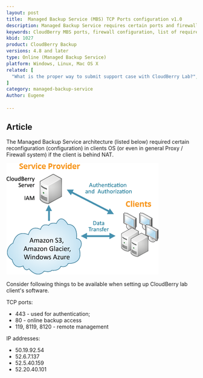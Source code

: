 ```yaml
---
layout: post
title:  Managed Backup Service (MBS) TCP Ports configuration v1.0
description: Managed Backup Service requires certain ports and firewall rules for proper backup.
keywords: CloudBerry MBS ports, firewall configuration, list of required ports
kbid: 1027
product: CloudBerry Backup
versions: 4.8 and later
type: Online (Managed Backup Service)
platform: Windows, Linux, Mac OS X
related: [
  "What is the proper way to submit support case with CloudBerry Lab?",
]
category: managed-backup-service
Author: Eugene

---
```

## Article

The Managed Backup Service architecture (listed below) required certain reconfiguration (configuration) in clients OS (or even in general Proxy / Firewall system) if the client is behind NAT.

![Managed Backup Service (MBS) from CloudBerry Lab](/images/mbs-how-it-works.png)

Consider following things to be available when setting up CloudBerry lab client's software.

TCP ports:

*  443 - used for authentication;
*  80 - online backup access
*  119, 8119, 8120 - remote management

IP addresses:

*  50.19.92.54
*  52.6.7.137
*  52.5.40.159
*  52.20.40.101
